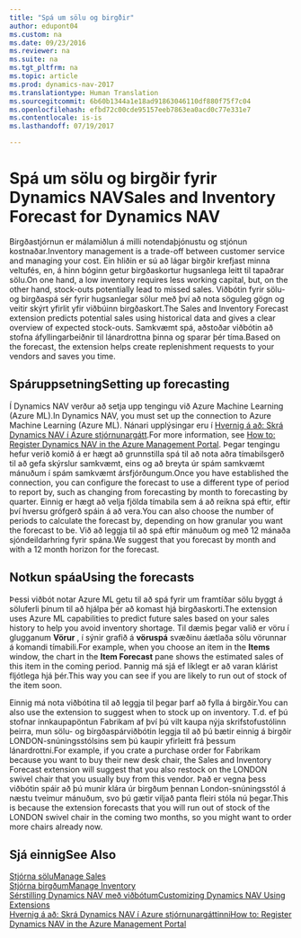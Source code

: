 ```yaml
---
title: "Spá um sölu og birgðir"
author: edupont04
ms.custom: na
ms.date: 09/23/2016
ms.reviewer: na
ms.suite: na
ms.tgt_pltfrm: na
ms.topic: article
ms.prod: dynamics-nav-2017
ms.translationtype: Human Translation
ms.sourcegitcommit: 6b60b1344a1e18ad91863046110df880f75f7c04
ms.openlocfilehash: efbd72c00cde95157eeb7863ea0acd0c77e331e7
ms.contentlocale: is-is
ms.lasthandoff: 07/19/2017

---
```


# <a name="sales-and-inventory-forecast-for-dynamics-nav"></a><span data-ttu-id="cde8f-102">Spá um sölu og birgðir fyrir Dynamics NAV</span><span class="sxs-lookup"><span data-stu-id="cde8f-102">Sales and Inventory Forecast for Dynamics NAV</span></span>
<span data-ttu-id="cde8f-103">Birgðastjórnun er málamiðlun á milli notendaþjónustu og stjónun kostnaðar.</span><span class="sxs-lookup"><span data-stu-id="cde8f-103">Inventory management is a trade-off between customer service and managing your cost.</span></span> <span data-ttu-id="cde8f-104">Ein hliðin er sú að lágar birgðir krefjast minna veltufés, en, á hinn bóginn getur birgðaskortur hugsanlega leitt til tapaðrar sölu.</span><span class="sxs-lookup"><span data-stu-id="cde8f-104">On one hand, a low inventory requires less working capital, but, on the other hand, stock-outs potentially lead to missed sales.</span></span> <span data-ttu-id="cde8f-105">Viðbótin fyrir sölu- og birgðaspá sér fyrir hugsanlegar sölur með því að nota söguleg gögn og veitir skýrt yfirlit yfir viðbúinn birgðaskort.</span><span class="sxs-lookup"><span data-stu-id="cde8f-105">The Sales and Inventory Forecast extension predicts potential sales using historical data and gives a clear overview of expected stock-outs.</span></span> <span data-ttu-id="cde8f-106">Samkvæmt spá, aðstoðar viðbótin að stofna áfyllingarbeiðnir til lánardrottna þinna og sparar þér tíma.</span><span class="sxs-lookup"><span data-stu-id="cde8f-106">Based on the forecast, the extension helps create replenishment requests to your vendors and saves you time.</span></span>  

## <a name="setting-up-forecasting"></a><span data-ttu-id="cde8f-107">Spáruppsetning</span><span class="sxs-lookup"><span data-stu-id="cde8f-107">Setting up forecasting</span></span>
<span data-ttu-id="cde8f-108">Í Dynamics NAV verður að setja upp tengingu við Azure Machine Learning (Azure ML).</span><span class="sxs-lookup"><span data-stu-id="cde8f-108">In Dynamics NAV, you must set up the connection to Azure Machine Learning (Azure ML).</span></span> <span data-ttu-id="cde8f-109">Nánari upplýsingar eru í [Hvernig á að: Skrá Dynamics NAV í Azure stjórnunargátt](ui-how-register-dynamics-nav-azure.md).</span><span class="sxs-lookup"><span data-stu-id="cde8f-109">For more information, see [How to: Register Dynamics NAV in the Azure Management Portal](ui-how-register-dynamics-nav-azure.md).</span></span> <span data-ttu-id="cde8f-110">Þegar tengingu hefur verið komið á er hægt að grunnstilla spá til að nota aðra tímabilsgerð til að gefa skýrslur samkvæmt, eins og að breyta úr spám samkvæmt mánuðum í spám samkvæmt ársfjórðungum.</span><span class="sxs-lookup"><span data-stu-id="cde8f-110">Once you have established the connection, you can configure the forecast to use a different type of period to report by, such as changing from forecasting by month to forecasting by quarter.</span></span> <span data-ttu-id="cde8f-111">Einnig er hægt að velja fjölda tímabila sem á að reikna spá eftir, eftir því hversu grófgerð spáin á að vera.</span><span class="sxs-lookup"><span data-stu-id="cde8f-111">You can also choose the number of periods to calculate the forecast by, depending on how granular you want the forecast to be.</span></span> <span data-ttu-id="cde8f-112">Við að leggja til að spá eftir mánuðum og með 12 mánaða sjóndeildarhring fyrir spána.</span><span class="sxs-lookup"><span data-stu-id="cde8f-112">We suggest that you forecast by month and with a 12 month horizon for the forecast.</span></span>  

## <a name="using-the-forecasts"></a><span data-ttu-id="cde8f-113">Notkun spáa</span><span class="sxs-lookup"><span data-stu-id="cde8f-113">Using the forecasts</span></span>
<span data-ttu-id="cde8f-114">Þessi viðbót notar Azure ML getu til að spá fyrir um framtíðar sölu byggt á söluferli þínum til að hjálpa þér að komast hjá birgðaskorti.</span><span class="sxs-lookup"><span data-stu-id="cde8f-114">The extension uses Azure ML capabilities to predict future sales based on your sales history to help you avoid inventory shortage.</span></span> <span data-ttu-id="cde8f-115">Til dæmis þegar valið er vöru í glugganum **Vörur** , í sýnir grafið á **vöruspá** svæðinu áætlaða sölu vörunnar á komandi tímabili.</span><span class="sxs-lookup"><span data-stu-id="cde8f-115">For example, when you choose an item in the **Items** window, the chart in the **Item Forecast** pane shows the estimated sales of this item in the coming period.</span></span> <span data-ttu-id="cde8f-116">Þannig má sjá ef líklegt er að varan klárist fljótlega hjá þér.</span><span class="sxs-lookup"><span data-stu-id="cde8f-116">This way you can see if you are likely to run out of stock of the item soon.</span></span>  

<span data-ttu-id="cde8f-117">Einnig má nota viðbótina til að leggja til þegar þarf að fylla á birgðir.</span><span class="sxs-lookup"><span data-stu-id="cde8f-117">You can also use the extension to suggest when to stock up on inventory.</span></span> <span data-ttu-id="cde8f-118">T.d. ef þú stofnar innkaupapöntun Fabrikam af því þú vilt kaupa nýja skrifstofustólinn þeirra, mun sölu- og birgðaspárviðbótin leggja til að þú bætir einnig á birgðir LONDON-snúningsstólsins sem þú kaupir yfirleitt frá þessum lánardrottni.</span><span class="sxs-lookup"><span data-stu-id="cde8f-118">For example, if you crate a purchase order for Fabrikam because you want to buy their new desk chair, the Sales and Inventory Forecast extension will suggest that you also restock on the LONDON swivel chair that you usually buy from this vendor.</span></span> <span data-ttu-id="cde8f-119">Það er vegna þess viðbótin spáir að þú munir klára úr birgðum þennan London-snúningsstól á næstu tveimur mánuðum, svo þú gætir viljað panta fleiri stóla nú þegar.</span><span class="sxs-lookup"><span data-stu-id="cde8f-119">This is because the extension forecasts that you will run out of stock of the LONDON swivel chair in the coming two months, so you might want to order more chairs already now.</span></span>  

## <a name="see-also"></a><span data-ttu-id="cde8f-120">Sjá einnig</span><span class="sxs-lookup"><span data-stu-id="cde8f-120">See Also</span></span>
[<span data-ttu-id="cde8f-121">Stjórna sölu</span><span class="sxs-lookup"><span data-stu-id="cde8f-121">Manage Sales</span></span>](sales-manage-sales.md)  
[<span data-ttu-id="cde8f-122">Stjórna birgðum</span><span class="sxs-lookup"><span data-stu-id="cde8f-122">Manage Inventory</span></span>](inventory-manage-inventory.md)  
[<span data-ttu-id="cde8f-123">Sérstilling Dynamics NAV með viðbótum</span><span class="sxs-lookup"><span data-stu-id="cde8f-123">Customizing Dynamics NAV Using Extensions</span></span>](ui-extensions.md)  
[<span data-ttu-id="cde8f-124">Hvernig á að: Skrá Dynamics NAV í Azure stjórnunargáttinni</span><span class="sxs-lookup"><span data-stu-id="cde8f-124">How to: Register Dynamics NAV in the Azure Management Portal</span></span>](ui-how-register-dynamics-nav-azure.md)  

